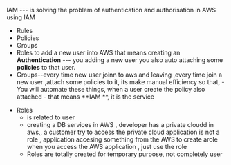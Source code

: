 IAM
 --- is solving the problem of authentication and authorisation in AWS using IAM

 - Rules
 - Policies
 - Groups
 - Roles
to add a new user into AWS that means creating an **Authentication**  --- you adding a new user you also auto attaching some **policies** to that user.
- Groups--every time new user joinn to aws and leaving ,every time join a new user ,attach some policies to it, its make manual efficiency so that,
      - You will automate these things, when a user create the policy also attached
      - that means **IAM **, it is the service
* Roles
  - is related to user
  - creating a DB services in AWS , developer has a private cloudd in aws,, a customer try to access the private cloud
      application is not a role , application accesing something from the AWS
   to create arole when you access the AWS application , just use the role
  - Roles are totally created for temporary purpose, not completely user
